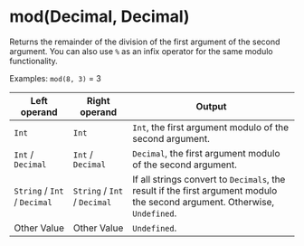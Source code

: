 # mod\(Decimal, Decimal\)<a name="math-mod"></a>

Returns the remainder of the division of the first argument of the second argument\. You can also use `%` as an infix operator for the same modulo functionality\. 

Examples: `mod(8, 3)` = 3


| Left operand | Right operand | Output | 
| --- | --- | --- | 
|  `Int`  |  `Int`  |  `Int`, the first argument modulo of the second argument\.  | 
|  `Int` / `Decimal`  |  `Int` / `Decimal`  |  `Decimal`, the first argument modulo of the second argument\.  | 
|  `String` / `Int` / `Decimal`  |  `String` / `Int` / `Decimal`  |  If all strings convert to `Decimals`, the result if the first argument modulo the second argument\. Otherwise, `Undefined`\.  | 
|  Other Value  |  Other Value  |  `Undefined`\.  | 